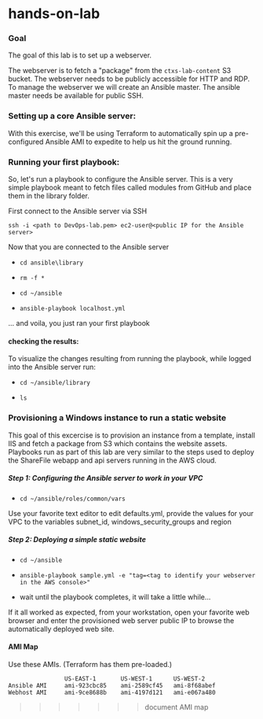 # hands-on-lab

### Goal

The goal of this lab is to set up a webserver.

The webserver is to fetch a "package" from the `ctxs-lab-content` S3
bucket. The webserver needs to be publicly accessible for HTTP and
RDP. To manage the webserver we will create an Ansible master. The
ansible master needs be available for public SSH.

### Setting up a core Ansible server:
With this exercise, we'll be using Terraform to automatically spin up a pre-configured Ansible AMI to expedite to help us hit the ground running.

### Running your first playbook:
So, let's run a playbook to configure the Ansible server.
This is a very simple playbook meant to fetch files called modules from GitHub
and place them in the library folder.

First connect to the Ansible server via SSH

`ssh -i <path to DevOps-lab.pem> ec2-user@<public IP for the Ansible server>`

Now that you are connected to the Ansible server

+ `cd ansible\library`

+ `rm -f *`

+ `cd ~/ansible`

+ `ansible-playbook localhost.yml`


... and voila, you just ran your first playbook

#### **checking the results**:
To visualize the changes resulting from running the playbook, while logged into the Ansible server run:

+ `cd ~/ansible/library`

+ `ls`


### Provisioning a Windows instance to run a static website

This goal of this excercise is to provision an instance from a template, install IIS and fetch a package from S3
which contains the website assets. Playbooks run as part of this lab are very similar to the steps used to deploy
the ShareFile webapp and api servers running in the AWS cloud.

##### Step 1: Configuring the Ansible server to work in your VPC

+ `cd ~/ansible/roles/common/vars`

Use your favorite text editor to edit defaults.yml, provide the values for your VPC to the variables
subnet\_id, windows\_security\_groups and region

##### Step 2: Deploying a simple static website

+ `cd ~/ansible`

+ `ansible-playbook sample.yml -e "tag=<tag to identify your webserver in the AWS console>"`

+ wait until the playbook completes, it will take a little while...

If it all worked as expected, from your workstation, open your favorite web browser and enter the provisioned web server
public IP to browse the automatically deployed web site.


#### AMI Map

Use these AMIs. (Terraform has them pre-loaded.)

                    US-EAST-1       US-WEST-1      US-WEST-2
    Ansible AMI     ami-923cbc85    ami-2589cf45   ami-8f68abef
    Webhost AMI     ami-9ce8688b    ami-4197d121   ami-e067a480
>>>>>>> document AMI map
